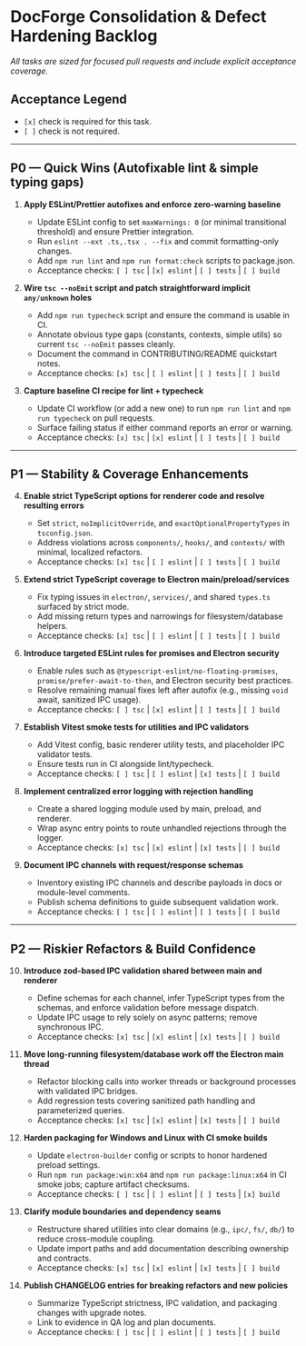 # DocForge Consolidation & Defect Hardening Backlog

_All tasks are sized for focused pull requests and include explicit acceptance coverage._

## Acceptance Legend
- `[x]` check is required for this task.
- `[ ]` check is not required.

---

## P0 — Quick Wins (Autofixable lint & simple typing gaps)
1. **Apply ESLint/Prettier autofixes and enforce zero-warning baseline**
   - Update ESLint config to set `maxWarnings: 0` (or minimal transitional threshold) and ensure Prettier integration.
   - Run `eslint --ext .ts,.tsx . --fix` and commit formatting-only changes.
   - Add `npm run lint` and `npm run format:check` scripts to package.json.
   - Acceptance checks: `[ ] tsc` | `[x] eslint` | `[ ] tests` | `[ ] build`

2. **Wire `tsc --noEmit` script and patch straightforward implicit `any/unknown` holes**
   - Add `npm run typecheck` script and ensure the command is usable in CI.
   - Annotate obvious type gaps (constants, contexts, simple utils) so current `tsc --noEmit` passes cleanly.
   - Document the command in CONTRIBUTING/README quickstart notes.
   - Acceptance checks: `[x] tsc` | `[ ] eslint` | `[ ] tests` | `[ ] build`

3. **Capture baseline CI recipe for lint + typecheck**
   - Update CI workflow (or add a new one) to run `npm run lint` and `npm run typecheck` on pull requests.
   - Surface failing status if either command reports an error or warning.
   - Acceptance checks: `[x] tsc` | `[x] eslint` | `[ ] tests` | `[ ] build`

---

## P1 — Stability & Coverage Enhancements
4. **Enable strict TypeScript options for renderer code and resolve resulting errors**
   - Set `strict`, `noImplicitOverride`, and `exactOptionalPropertyTypes` in `tsconfig.json`.
   - Address violations across `components/`, `hooks/`, and `contexts/` with minimal, localized refactors.
   - Acceptance checks: `[x] tsc` | `[ ] eslint` | `[ ] tests` | `[ ] build`

5. **Extend strict TypeScript coverage to Electron main/preload/services**
   - Fix typing issues in `electron/`, `services/`, and shared `types.ts` surfaced by strict mode.
   - Add missing return types and narrowings for filesystem/database helpers.
   - Acceptance checks: `[x] tsc` | `[ ] eslint` | `[ ] tests` | `[ ] build`

6. **Introduce targeted ESLint rules for promises and Electron security**
   - Enable rules such as `@typescript-eslint/no-floating-promises`, `promise/prefer-await-to-then`, and Electron security best practices.
   - Resolve remaining manual fixes left after autofix (e.g., missing `void` await, sanitized IPC usage).
   - Acceptance checks: `[ ] tsc` | `[x] eslint` | `[ ] tests` | `[ ] build`

7. **Establish Vitest smoke tests for utilities and IPC validators**
   - Add Vitest config, basic renderer utility tests, and placeholder IPC validator tests.
   - Ensure tests run in CI alongside lint/typecheck.
   - Acceptance checks: `[ ] tsc` | `[ ] eslint` | `[x] tests` | `[ ] build`

8. **Implement centralized error logging with rejection handling**
   - Create a shared logging module used by main, preload, and renderer.
   - Wrap async entry points to route unhandled rejections through the logger.
   - Acceptance checks: `[x] tsc` | `[x] eslint` | `[x] tests` | `[ ] build`

9. **Document IPC channels with request/response schemas**
   - Inventory existing IPC channels and describe payloads in docs or module-level comments.
   - Publish schema definitions to guide subsequent validation work.
   - Acceptance checks: `[ ] tsc` | `[ ] eslint` | `[ ] tests` | `[ ] build`

---

## P2 — Riskier Refactors & Build Confidence
10. **Introduce zod-based IPC validation shared between main and renderer**
    - Define schemas for each channel, infer TypeScript types from the schemas, and enforce validation before message dispatch.
    - Update IPC usage to rely solely on async patterns; remove synchronous IPC.
    - Acceptance checks: `[x] tsc` | `[x] eslint` | `[x] tests` | `[ ] build`

11. **Move long-running filesystem/database work off the Electron main thread**
    - Refactor blocking calls into worker threads or background processes with validated IPC bridges.
    - Add regression tests covering sanitized path handling and parameterized queries.
    - Acceptance checks: `[x] tsc` | `[x] eslint` | `[x] tests` | `[ ] build`

12. **Harden packaging for Windows and Linux with CI smoke builds**
    - Update `electron-builder` config or scripts to honor hardened preload settings.
    - Run `npm run package:win:x64` and `npm run package:linux:x64` in CI smoke jobs; capture artifact checksums.
    - Acceptance checks: `[ ] tsc` | `[ ] eslint` | `[ ] tests` | `[x] build`

13. **Clarify module boundaries and dependency seams**
    - Restructure shared utilities into clear domains (e.g., `ipc/`, `fs/`, `db/`) to reduce cross-module coupling.
    - Update import paths and add documentation describing ownership and contracts.
    - Acceptance checks: `[x] tsc` | `[x] eslint` | `[x] tests` | `[ ] build`

14. **Publish CHANGELOG entries for breaking refactors and new policies**
    - Summarize TypeScript strictness, IPC validation, and packaging changes with upgrade notes.
    - Link to evidence in QA log and plan documents.
    - Acceptance checks: `[ ] tsc` | `[ ] eslint` | `[ ] tests` | `[ ] build`
